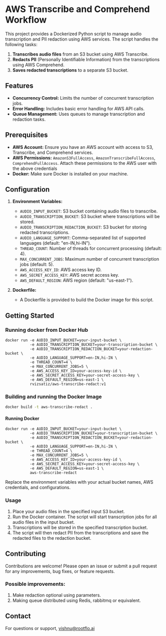 # AWS Transcribe and Comprehend Workflow

This project provides a Dockerized Python script to manage audio transcription and PII redaction using AWS services. The script handles the following tasks:

1. **Transcribes audio files** from an S3 bucket using AWS Transcribe.
2. **Redacts PII** (Personally Identifiable Information) from the transcriptions using AWS Comprehend.
3. **Saves redacted transcriptions** to a separate S3 bucket.

## Features

- **Concurrency Control:** Limits the number of concurrent transcription jobs.
- **Error Handling:** Includes basic error handling for AWS API calls.
- **Queue Management:** Uses queues to manage transcription and redaction tasks.

## Prerequisites

- **AWS Account:** Ensure you have an AWS account with access to S3, Transcribe, and Comprehend services.
- **AWS Permissions:** `AmazonS3FullAccess`, `AmazonTranscribeFullAccess`, `ComprehendFullAccess`. Attach these permissions to the AWS user with the above credentials
- **Docker:** Make sure Docker is installed on your machine.

## Configuration

1. **Environment Variables:**
   - `AUDIO_INPUT_BUCKET`: S3 bucket containing audio files to transcribe.
   - `AUDIO_TRANSCRIPTION_BUCKET`: S3 bucket where transcriptions will be stored.
   - `AUDIO_TRANSCRIPTION_REDACTION_BUCKET`: S3 bucket for storing redacted transcriptions.
   - `AUDIO_LANGUAGE_SUPPORT`: Comma-separated list of supported languages (default: "en-IN,hi-IN").
   - `THREAD_COUNT`: Number of threads for concurrent processing (default: 4).
   - `MAX_CONCURRENT_JOBS`: Maximum number of concurrent transcription jobs (default: 5).
   - `AWS_ACCESS_KEY_ID`: AWS access key ID.
   - `AWS_SECRET_ACCESS_KEY`: AWS secret access key.
   - `AWS_DEFAULT_REGION`: AWS region (default: "us-east-1").

2. **Dockerfile:**
   - A Dockerfile is provided to build the Docker image for this script.

## Getting Started

### Running docker from Docker Hub

```
docker run -e AUDIO_INPUT_BUCKET=your-input-bucket \
           -e AUDIO_TRANSCRIPTION_BUCKET=your-transcription-bucket \
           -e AUDIO_TRANSCRIPTION_REDACTION_BUCKET=your-redaction-bucket \
           -e AUDIO_LANGUAGE_SUPPORT=en-IN,hi-IN \
           -e THREAD_COUNT=4 \
           -e MAX_CONCURRENT_JOBS=5 \
           -e AWS_ACCESS_KEY_ID=your-access-key-id \
           -e AWS_SECRET_ACCESS_KEY=your-secret-access-key \
           -e AWS_DEFAULT_REGION=us-east-1 \
           rvizsatiz/aws-transcribe-redact:v1
```

### Building and running the Docker Image

```sh
docker build -t aws-transcribe-redact .
```

#### Running Docker

```
docker run -e AUDIO_INPUT_BUCKET=your-input-bucket \
           -e AUDIO_TRANSCRIPTION_BUCKET=your-transcription-bucket \
           -e AUDIO_TRANSCRIPTION_REDACTION_BUCKET=your-redaction-bucket \
           -e AUDIO_LANGUAGE_SUPPORT=en-IN,hi-IN \
           -e THREAD_COUNT=4 \
           -e MAX_CONCURRENT_JOBS=5 \
           -e AWS_ACCESS_KEY_ID=your-access-key-id \
           -e AWS_SECRET_ACCESS_KEY=your-secret-access-key \
           -e AWS_DEFAULT_REGION=us-east-1 \
           aws-transcribe-redact
```
Replace the environment variables with your actual bucket names, AWS credentials, and configurations.

### Usage

1. Place your audio files in the specified input S3 bucket.
2. Run the Docker container. The script will start transcription jobs for all audio files in the input bucket.
3. Transcriptions will be stored in the specified transcription bucket.
4. The script will then redact PII from the transcriptions and save the redacted files to the redaction bucket.

## Contributing

Contributions are welcome! Please open an issue or submit a pull request for any improvements, bug fixes, or feature requests.

### Possible improvements:

1. Make redaction optional using parameters.
2. Making queue distributed using Redis, rabbitmq or equivalent.

## Contact
For questions or support, vishnu@rootflo.ai
